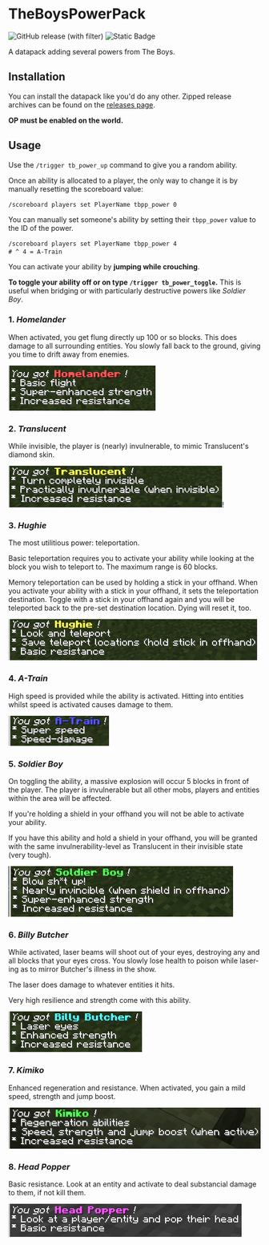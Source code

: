 # TheBoysPowerPack

![GitHub release (with filter)](https://img.shields.io/github/v/release/jibstack64/TheBoysPowerPack) ![Static Badge](https://img.shields.io/badge/powers-8-yellow)

A datapack adding several powers from The Boys.

## Installation

You can install the datapack like you'd do any other. Zipped release archives can be found on the [releases page](https://github.com/jibstack64/TheBoysPowerPack/releases).

**OP must be enabled on the world.**

## Usage

Use the `/trigger tb_power_up` command to give you a random ability.

Once an ability is allocated to a player, the only way to change it is by manually resetting the scoreboard value:
```
/scoreboard players set PlayerName tbpp_power 0
```

You can manually set someone's ability by setting their `tbpp_power` value to the ID of the power.

```
/scoreboard players set PlayerName tbpp_power 4
# ^ 4 = A-Train
```

You can activate your ability by **jumping while crouching**.

**To toggle your ability off or on type `/trigger tb_power_toggle`.** This is useful when bridging or with particularly destructive powers like *Soldier Boy*.

### 1. *Homelander*

When activated, you get flung directly up 100 or so blocks. This does damage to all surrounding entities. You slowly fall back to the ground, giving you time to drift away from enemies.

![Homelander message](./images/homelander.png)

### 2. *Translucent*

While invisible, the player is (nearly) invulnerable, to mimic Translucent's diamond skin.

![Translucent message](./images/translucent.png)!

### 3. *Hughie*

The most utilitious power: teleportation.

Basic teleportation requires you to activate your ability while looking at the block you wish to teleport to. The maximum range is 60 blocks.

Memory teleportation can be used by holding a stick in your offhand. When you activate your ability with a stick in your offhand, it sets the teleportation destination. Toggle with a stick in your offhand again and you will be teleported back to the pre-set destination location. Dying will reset it, too.

![Hughie message](./images/hughie.png)

### 4. *A-Train*

High speed is provided while the ability is activated. Hitting into entities whilst speed is activated causes damage to them.

![A-Train message](./images/a-train.png)

### 5. *Soldier Boy*

On toggling the ability, a massive explosion will occur 5 blocks in front of the player. The player is invulnerable but all other mobs, players and entities within the area will be affected.

If you're holding a shield in your offhand you will not be able to activate your ability.

If you have this ability and hold a shield in your offhand, you will be granted with the same invulnerability-level as Translucent in their invisible state (very tough).

![Soldier Boy message](./images/soldier-boy.png)

### 6. *Billy Butcher*

While activated, laser beams will shoot out of your eyes, destroying any and all blocks that your eyes cross. You slowly lose health to poison while laser-ing as to mirror Butcher's illness in the show.

The laser does damage to whatever entities it hits.

Very high resilience and strength come with this ability.

![Billy Butcher message](./images/billy-butcher.png)

### 7. *Kimiko*

Enhanced regeneration and resistance. When activated, you gain a mild speed, strength and jump boost.

![Kimiko message](./images/kimiko.png)

### 8. *Head Popper*

Basic resistance. Look at an entity and activate to deal substancial damage to them, if not kill them.

![Head Popper message](./images/head-popper.png)
